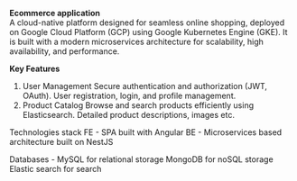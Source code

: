 **Ecommerce application**  
A cloud-native platform designed for seamless online shopping, deployed on Google Cloud Platform (GCP) using Google Kubernetes Engine (GKE). It is built with a modern microservices architecture for scalability, high availability, and performance.

**Key Features**

1. User Management
    Secure authentication and authorization (JWT, OAuth).
    User registration, login, and profile management.
2. Product Catalog
    Browse and search products efficiently using Elasticsearch.
    Detailed product descriptions, images etc.


Technologies stack 
FE - SPA built with Angular
BE - Microservices based architecture built on NestJS

Databases - 
MySQL for relational storage
MongoDB for noSQL storage 
Elastic search for search
